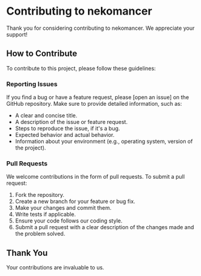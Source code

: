# Contributing to nekomancer

Thank you for considering contributing to nekomancer. We appreciate your support!

## How to Contribute

To contribute to this project, please follow these guidelines:

### Reporting Issues

If you find a bug or have a feature request, please [open an issue] on the GitHub repository. Make sure to provide detailed information, such as:

- A clear and concise title.
- A description of the issue or feature request.
- Steps to reproduce the issue, if it's a bug.
- Expected behavior and actual behavior.
- Information about your environment (e.g., operating system, version of the project).

### Pull Requests

We welcome contributions in the form of pull requests. To submit a pull request:

1. Fork the repository.
2. Create a new branch for your feature or bug fix.
3. Make your changes and commit them.
4. Write tests if applicable.
5. Ensure your code follows our coding style.
6. Submit a pull request with a clear description of the changes made and the problem solved.

## Thank You

Your contributions are invaluable to us.

